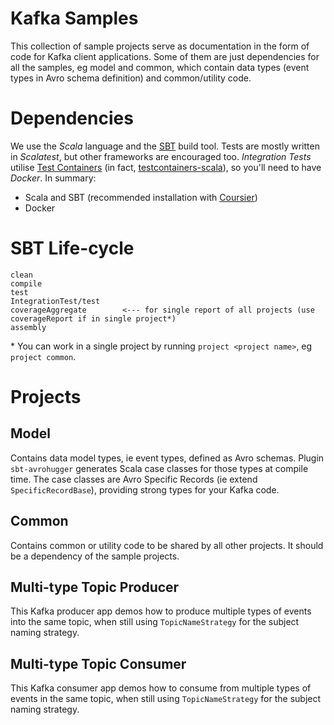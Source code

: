 # Kafka Samples

This collection of sample projects serve as documentation in the form of code for Kafka client applications.  Some of
them are just dependencies for all the samples, eg model and common, which contain data types (event types in Avro
schema definition) and common/utility code.

# Dependencies

We use the *Scala* language and the [SBT](https://www.scala-sbt.org/index.html) build tool.  Tests are mostly written in
*Scalatest*, but other frameworks are encouraged too.  *Integration Tests* utilise
[Test Containers](https://www.testcontainers.org/) (in fact,
[testcontainers-scala](https://index.scala-lang.org/testcontainers/testcontainers-scala)), so you'll need to have
*Docker*. In summary:
- Scala and SBT (recommended installation with [Coursier](https://get-coursier.io/))
- Docker

# SBT Life-cycle

    clean
    compile
    test
    IntegrationTest/test
    coverageAggregate        <--- for single report of all projects (use coverageReport if in single project*)
    assembly

\* You can work in a single project by running `project <project name>`, eg `project common`.

# Projects

## Model

Contains data model types, ie event types, defined as Avro schemas.  Plugin `sbt-avrohugger` generates Scala case
classes for those types at compile time.  The case classes are Avro Specific Records (ie extend `SpecificRecordBase`),
providing strong types for your Kafka code.

## Common

Contains common or utility code to be shared by all other projects.  It should be a dependency of the sample projects.

## Multi-type Topic Producer

This Kafka producer app demos how to produce multiple types of events into the same topic, when still using
`TopicNameStrategy` for the subject naming strategy.

## Multi-type Topic Consumer

This Kafka consumer app demos how to consume from multiple types of events in the same topic, when still using
`TopicNameStrategy` for the subject naming strategy.
